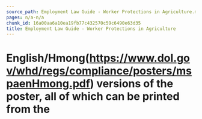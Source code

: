 ```yaml
---
source_path: Employment Law Guide - Worker Protections in Agriculture.md
pages: n/a-n/a
chunk_id: 16a00aa6a10ea19fb77c432570c59c6490e63d35
title: Employment Law Guide - Worker Protections in Agriculture
---
```

# English/Hmong(https://www.dol.gov/whd/regs/compliance/posters/mspaenHmong.pdf) versions of the poster, all of which can be printed from the
